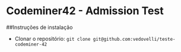 Codeminer42 - Admission Test
============================

##Instruções de instalação

* Clonar o repositório: `git clone git@github.com:vedovelli/teste-codeminer-42`
